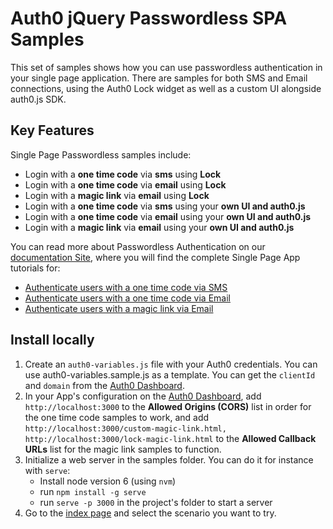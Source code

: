 # Auth0 jQuery Passwordless SPA Samples

This set of samples shows how you can use passwordless authentication in your single page application. There are samples for both SMS and Email connections, using the Auth0 Lock widget as well as a custom UI alongside auth0.js SDK.

## Key Features

Single Page Passwordless samples include:

* Login with a **one time code** via **sms** using **Lock**
* Login with a **one time code** via **email** using **Lock**
* Login with a **magic link** via **email** using **Lock**
* Login with a **one time code** via **sms** using your **own UI and auth0.js**
* Login with a **one time code** via **email** using your **own UI and auth0.js**
* Login with a **magic link** via **email** using your **own UI and auth0.js**

You can read more about Passwordless Authentication on our [documentation Site](https://auth0.com/docs/connections/passwordless), where you will find the complete Single Page App tutorials for:

* [Authenticate users with a one time code via SMS](https://auth0.com/docs/connections/passwordless/spa-sms)
* [Authenticate users with a one time code via Email](https://auth0.com/docs/connections/passwordless/spa-email-code)
* [Authenticate users with a magic link via Email](https://auth0.com/docs/connections/passwordless/spa-email-link)

## Install locally

1. Create an `auth0-variables.js` file with your Auth0 credentials. You can use auth0-variables.sample.js as a template. You can get the `clientId` and `domain` from the [Auth0 Dashboard](https://manage.auth0.com).
2. In your App's configuration on the [Auth0 Dashboard](https://manage.auth0.com), add `http://localhost:3000` to the **Allowed Origins (CORS)** list in order for the one time code samples to work, and add `http://localhost:3000/custom-magic-link.html, http://localhost:3000/lock-magic-link.html` to the **Allowed Callback URLs** list for the magic link samples to function. 
3. Initialize a web server in the samples folder. You can do it for instance with `serve`:
	* Install node version 6 (using `nvm`)
	* run `npm install -g serve`
	* run `serve -p 3000` in the project's folder to start a server
4. Go to the [index page](http://localhost:3000) and select the scenario you want to try. 
